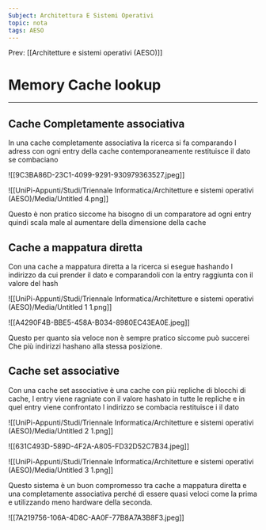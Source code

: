 ```yaml
---
Subject: Architettura E Sistemi Operativi
topic: nota
tags: AESO
---
```


Prev: [[Architetture e sistemi operativi (AESO)]]

# Memory Cache lookup
---

## Cache Completamente associativa

In una cache completamente associativa  la ricerca si fa comparando l adress  con ogni entry della cache contemporaneamente restituisce il dato se combaciano

![[9C3BA86D-23C1-4099-9291-930979363527.jpeg]]

![[UniPi-Appunti/Studi/Triennale Informatica/Architetture e sistemi operativi (AESO)/Media/Untitled 4.png]]

Questo è non pratico siccome ha bisogno di un comparatore ad ogni entry quindi scala male al  aumentare della dimensione della cache

## Cache a mappatura diretta

Con una cache  a mappatura diretta a la ricerca si esegue hashando l indirizzo da cui prender il dato e comparandoli con la entry raggiunta con il valore del hash

![[UniPi-Appunti/Studi/Triennale Informatica/Architetture e sistemi operativi (AESO)/Media/Untitled 1 1.png]]

![[A4290F4B-BBE5-458A-B034-8980EC43EA0E.jpeg]]

Questo per quanto sia veloce non è sempre pratico siccome può succerei Che più indirizzi hashano alla stessa posizione.

## Cache set associative

Con una cache set associative è una cache con più repliche di blocchi di cache, l entry viene ragniate con il valore hashato in tutte le repliche e in quel entry viene confrontato l indirizzo se combacia restituisce i il dato

![[UniPi-Appunti/Studi/Triennale Informatica/Architetture e sistemi operativi (AESO)/Media/Untitled 2 1.png]]

![[631C493D-589D-4F2A-A805-FD32D52C7B34.jpeg]]

![[UniPi-Appunti/Studi/Triennale Informatica/Architetture e sistemi operativi (AESO)/Media/Untitled 3 1.png]]

Questo sistema è un buon compromesso tra cache a mappatura diretta e una completamente associativa perché di essere quasi veloci come la prima  e utilizzando meno hardware della seconda.

![[7A219756-106A-4D8C-AA0F-77B8A7A3B8F3.jpeg]]
